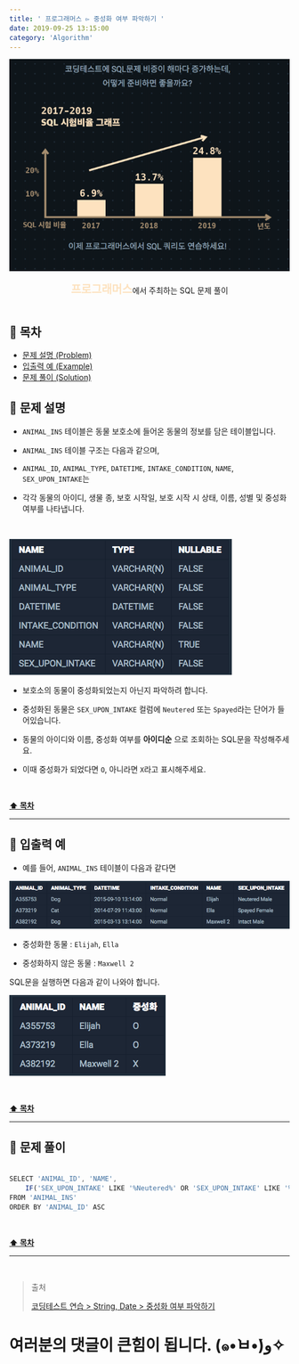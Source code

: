 ```yaml
---
title: ' 프로그래머스 ▻ 중성화 여부 파악하기 '
date: 2019-09-25 13:15:00
category: 'Algorithm'
---
```


![](../../images/sql/logo.png)

<center><strong style="color:#FDE2BF; font-size: 20px;">프로그래머스</strong>에서 주최하는 SQL 문제 풀이</center>

<br />

## **💎 목차**

- [문제 설명 (Problem)](#-문제-설명)
- [입출력 예 (Example)](#-입출력-예)
- [문제 풀이 (Solution)](#-문제-풀이)

## **📕 문제 설명**

- `ANIMAL_INS` 테이블은 동물 보호소에 들어온 동물의 정보를 담은 테이블입니다.

- `ANIMAL_INS` 테이블 구조는 다음과 같으며,

- `ANIMAL_ID`, `ANIMAL_TYPE`, `DATETIME`, `INTAKE_CONDITION`, `NAME`, `SEX_UPON_INTAKE`는

- 각각 동물의 아이디, 생물 종, 보호 시작일, 보호 시작 시 상태, 이름, 성별 및 중성화 여부를 나타냅니다.

<br />

![](../../images/sql/table.1.png)
<br />

- 보호소의 동물이 중성화되었는지 아닌지 파악하려 합니다.

- 중성화된 동물은 `SEX_UPON_INTAKE` 컬럼에 `Neutered` 또는 `Spayed`라는 단어가 들어있습니다.

- 동물의 아이디와 이름, 중성화 여부를 **아이디순** 으로 조회하는 SQL문을 작성해주세요.

- 이때 중성화가 되었다면 `O`, 아니라면 `X`라고 표시해주세요.

<br />

**[⬆ 목차](#-목차)**

<hr />

## **📙 입출력 예**

- 예를 들어, `ANIMAL_INS` 테이블이 다음과 같다면

![](../../images/sql/string,date/3-1.example.png)
<br />

- 중성화한 동물 : `Elijah`, `Ella`

- 중성화하지 않은 동물 : `Maxwell 2`

SQL문을 실행하면 다음과 같이 나와야 합니다.

![](../../images/sql/string,date/3-2.example.png)
<br />

<br />

**[⬆ 목차](#-목차)**

<hr />

## **📘 문제 풀이**

```js

SELECT 'ANIMAL_ID', 'NAME',
    IF('SEX_UPON_INTAKE' LIKE '%Neutered%' OR 'SEX_UPON_INTAKE' LIKE '%Spayed%', 'O', 'X') AS '중성화'
FROM 'ANIMAL_INS'
ORDER BY 'ANIMAL_ID' ASC

```

<br />

**[⬆ 목차](#-목차)**

<hr />

<br />

> 출처
>
> <a href="https://programmers.co.kr/learn/courses/30/lessons/59409" target="_blank">코딩테스트 연습 > String, Date > 중성화 여부 파악하기</a>

# 여러분의 댓글이 큰힘이 됩니다. (๑•̀ㅂ•́)و✧
